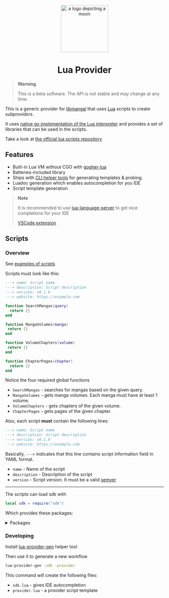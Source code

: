 <div align="center">
  <img width="150px" alt="a logo depicting a moon" src="https://github.com/mangalorg/luaprovider/assets/62389790/219a58d4-1ca9-484f-a34b-389a2486fed0">
  <h1>Lua Provider</h1>
</div>

> **Warning**
> 
> This is a beta software. The API is not stable and may change at any time.

This is a generic provider for [libmangal](https://github.com/mangalorg/libmangal)
that uses [Lua](https://www.lua.org/) scripts to create *subproviders*.

It uses [native go implementation of the Lua interpreter](https://github.com/yuin/gopher-lua)
and provides a set of libraries that can be used in the scripts.

Take a look at [the official lua scripts repository](https://github.com/mangalorg/saturno)

## Features

- Built-in Lua VM without CGO with [gopher-lua](https://github.com/yuin/gopher-lua)
- Batteries-included library
- Ships with [CLI helper tools](./cmd) for generating templates & probing.
- Luadoc generation which enables autocompletion for you IDE
- Script template generation

> **Note**
> 
> It is recommended to use [lua-language-server](https://github.com/LuaLS/lua-language-server)
> to get nice completions for your IDE
> 
> [VSCode extension](https://marketplace.visualstudio.com/items?itemName=sumneko.lua)

## Scripts

### Overview

See [examples of scripts](https://github.com/mangalorg/saturno/tree/main/luas)

Scripts must look like this:

```lua
---> name: Script name
---> description: Script description
---> version: v0.1.0
---> website: https://example.com

function SearchMangas(query)
  return {}
end

function MangaVolumes(manga)
 return {} 
end

function VolumeChapters(volume)
 return {} 
end

function ChapterPages(chapter)
  return {}
end
```

Notice the four required global functions
- `SearchMangas` - searches for mangas based on the given query.
- `MangaVolumes` - gets manga volumes. Each manga must have at least 1 volume.
- `VolumeChapters` - gets chapters of the given volume.
- `ChapterPages` - gets pages of the given chapter.

Also, each script **must** contain the following lines:

```lua
---> name: Script name
---> description: Script description
---> version: v0.1.0
---> website: https://example.com
```

Basically, `--->` indicates that this line contains script information field in YAML format.

- `name` - Name of the script
- `description` - Description of the script
- `version` - Script version. It must be a valid [semver](https://semver.org/)

---

The scripts can load sdk with

```lua
local sdk = require("sdk")
```

Which provides these packages:

<details>
<summary>Packages</summary>

- [crypto](./lib/crypto)
  - [md5](./lib/crypto/md5)
  - [sha1](./lib/crypto/sha1)
  - [sha256](./lib/crypto/sha256)
  - [sha512](./lib/crypto/sha512)
  - [aes](./lib/crypto/aes)
- [encoding](./lib/encoding)
  - [base64](./lib/encoding/base64)
  - [json](./lib/encoding/json)
- [html](./lib/html)
- [http](./lib/http)
- [js](./lib/js) - a javascript virtual machine
- [regexp](./lib/regexp)
- [time](./lib/time)
- [strings](./lib/strings)
- [levenshtein](./lib/levenshtein)
- [util](./lib/util)

Headless browser coming soon...
</details>

### Developing

Install [lua-provider-gen](./cmd/lua-provider-gen) helper tool

Then use it to generate a new workflow

```bash
lua-provider-gen -sdk -provider
```

This command will create the following files:

- `sdk.lua` - gives IDE autocompletion
- `provider.lua` - a provider script template